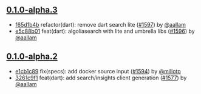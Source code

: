## [0.1.0-alpha.3](https://github.com/algolia/algoliasearch-client-dart/compare/0.1.0-alpha.2...0.1.0-alpha.3)

- [f65d1b4b](https://github.com/algolia/api-clients-automation/commit/f65d1b4b) refactor(dart): remove dart search lite ([#1597](https://github.com/algolia/api-clients-automation/pull/1597)) by [@aallam](https://github.com/aallam/)
- [e5c88b01](https://github.com/algolia/api-clients-automation/commit/e5c88b01) feat(dart): algoliasearch with lite and umbrella libs ([#1596](https://github.com/algolia/api-clients-automation/pull/1596)) by [@aallam](https://github.com/aallam/)

## [0.1.0-alpha.2](https://github.com/algolia/algoliasearch-client-dart/compare/0.1.0-alpha.1...0.1.0-alpha.2)

- [e1cb1c89](https://github.com/algolia/api-clients-automation/commit/e1cb1c89) fix(specs): add docker source input ([#1594](https://github.com/algolia/api-clients-automation/pull/1594)) by [@millotp](https://github.com/millotp/)
- [3261c9f1](https://github.com/algolia/api-clients-automation/commit/3261c9f1) feat(dart): add search/insights client generation ([#1577](https://github.com/algolia/api-clients-automation/pull/1577)) by [@aallam](https://github.com/aallam/)


